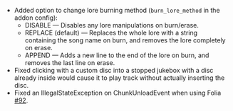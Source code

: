 - Added option to change lore burning method (`burn_lore_method` in the addon config):
  - DISABLE — Disables any lore manipulations on burn/erase.
  - REPLACE (default) — Replaces the whole lore with a string containing the song name on burn, and removes the lore completely on erase.
  - APPEND — Adds a new line to the end of the lore on burn, and removes the last line on erase.
- Fixed clicking with a custom disc into a stopped jukebox with a disc already inside would cause it to play track without actually inserting the disc.
- Fixed an IllegalStateException on ChunkUnloadEvent when using Folia [#92](https://github.com/plasmoapp/pv-addon-discs/issues/92).